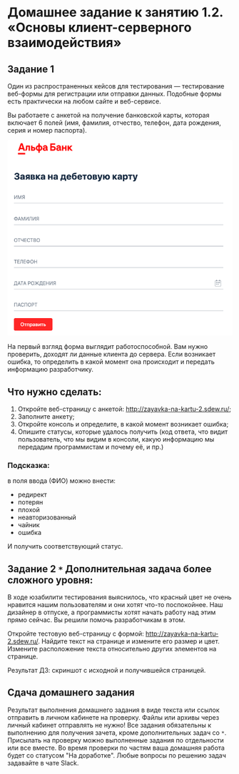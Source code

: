 # Домашнее задание к занятию 1.2. «Основы клиент-серверного взаимодействия»

## Задание 1

Один из распространенных кейсов для тестирования — тестирование веб-формы для регистрации или отправки данных. Подобные формы есть практически на любом сайте и веб-сервисе. 

Вы работаете с анкетой на получение банковской карты, которая включает 6 полей (имя, фамилия, отчество, телефон, дата рождения, серия и номер паспорта). 

<img src="anketa.png" alt="">

На первый взгляд форма выглядит работоспособной. Вам нужно проверить, доходят ли данные клиента до сервера. Если возникает ошибка, то определить в какой момент она происходит и передать информацию разработчику.

## Что нужно сделать:
1. Откройте веб-страницу с анкетой: http://zayavka-na-kartu-2.sdew.ru/;
2. Заполните анкету;
3. Откройте консоль и определите, в какой момент возникает ошибка;
4. Опишите статусы, которые удалось получить (код ответа, что видит пользователь, что мы видим в консоли, какую информацию мы передадим программистам и почему её, и пр.)

### Подсказка:
в поля ввода (ФИО) можно внести:
- редирект
- потерян
- плохой
- неавторизованный
- чайник
- ошибка

И получить соответствующий статус.


## Задание 2 `*` Дополнительная задача более сложного уровня:

В ходе юзабилити тестирования выяснилось, что красный цвет не очень нравится нашим пользователям и они хотят что-то поспокойнее. Наш дизайнер в отпуске, а программисты хотят начать работу над этим прямо сейчас. Вы решили помочь разработчикам в этом. 

Откройте тестовую веб-страницу с формой: http://zayavka-na-kartu-2.sdew.ru/. Найдите текст на странице и измените его размер и цвет. Измените расположение текста относительно других элементов на странице.

Результат ДЗ: скриншот с исходной и получившейся страницей.


## Сдача домашнего задания
Результат выполнения домашнего задания в виде текста или ссылок отправить в личном кабинете на проверку.
Файлы или архивы через личный кабинет отправлять не нужно!
Все задания обязательны к выполнению для получения зачета, кроме дополнительных задач со `*`. Присылать на проверку можно выполненные задания по отдельности или все вместе. Во время проверки по частям ваша домашняя работа будет со статусом "На доработке".
Любые вопросы по решению задач задавайте в чате Slack.
